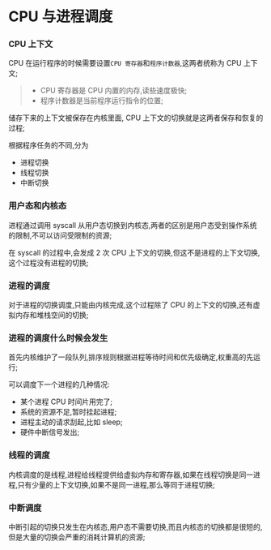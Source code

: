 # CPU 与进程调度

### CPU 上下文

CPU 在运行程序的时候需要设置`CPU 寄存器`和`程序计数器`,这两者统称为 CPU 上下文;

> - CPU 寄存器是 CPU 内置的内存,读些速度极快;
> - 程序计数器是当前程序运行指令的位置;

储存下来的上下文被保存在内核里面, CPU 上下文的切换就是这两者保存和恢复的过程;

根据程序任务的不同,分为

- 进程切换
- 线程切换
- 中断切换

### 用户态和内核态

进程通过调用 syscall 从用户态切换到内核态,两者的区别是用户态受到操作系统的限制,不可以访问受限制的资源;

在 syscall 的过程中,会发成 2 次 CPU 上下文的切换,但这不是进程的上下文切换,这个过程没有进程的切换;

### 进程的调度

对于进程的切换调度,只能由内核完成,这个过程除了 CPU 的上下文的切换,还有虚拟内存和堆栈空间的切换;

### 进程的调度什么时候会发生

首先内核维护了一段队列,排序规则根据进程等待时间和优先级确定,权重高的先运行;

可以调度下一个进程的几种情况:

- 某个进程 CPU 时间片用完了;
- 系统的资源不足,暂时挂起进程;
- 进程主动的请求刮起,比如 sleep;
- 硬件中断信号发出;

### 线程的调度

内核调度的是线程,进程给线程提供给虚拟内存和寄存器,如果在线程切换是同一进程,只有少量的上下文切换,如果不是同一进程,那么等同于进程切换;

### 中断调度

中断引起的切换只发生在内核态,用户态不需要切换,而且内核态的切换都是很短的,但是大量的切换会严重的消耗计算机的资源;
